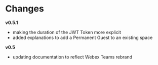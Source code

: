 # Changes

**v0.5.1**
   - making the duration of the JWT Token more explicit
   - added explanations to add a Permanent Guest to an existing space

**v0.5**
   - updating documentation to reflect Webex Teams rebrand